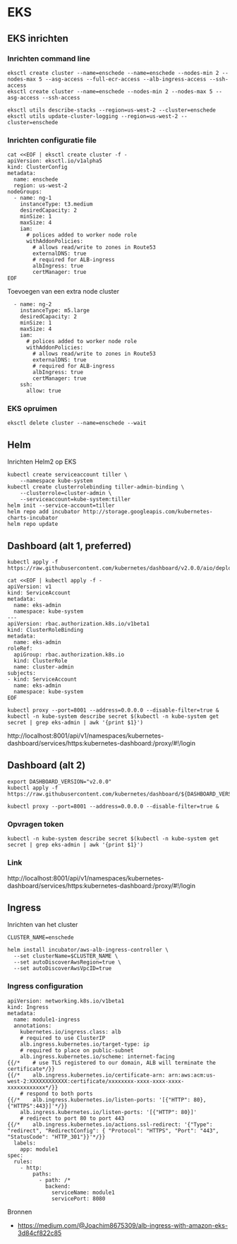 # EKS

## EKS inrichten

### Inrichten command line

    eksctl create cluster --name=enschede --name=enschede --nodes-min 2 --nodes-max 5 --asg-access --full-ecr-access --alb-ingress-access --ssh-access
    eksctl create cluster --name=enschede --nodes-min 2 --nodes-max 5 --asg-access --ssh-access

    eksctl utils describe-stacks --region=us-west-2 --cluster=enschede
    eksctl utils update-cluster-logging --region=us-west-2 --cluster=enschede

### Inrichten configuratie file

    cat <<EOF | eksctl create cluster -f -
    apiVersion: eksctl.io/v1alpha5
    kind: ClusterConfig
    metadata:
      name: enschede
      region: us-west-2
    nodeGroups:
      - name: ng-1
        instanceType: t3.medium
        desiredCapacity: 2
        minSize: 1
        maxSize: 4
        iam:
          # polices added to worker node role
          withAddonPolicies:
            # allows read/write to zones in Route53
            externalDNS: true
            # required for ALB-ingress
            albIngress: true
            certManager: true
    EOF
    
    
Toevoegen van een extra node cluster

      - name: ng-2
        instanceType: m5.large
        desiredCapacity: 2
        minSize: 1
        maxSize: 4
        iam:
          # polices added to worker node role
          withAddonPolicies:
            # allows read/write to zones in Route53
            externalDNS: true
            # required for ALB-ingress
            albIngress: true
            certManager: true
        ssh:
          allow: true



### EKS opruimen

    eksctl delete cluster --name=enschede --wait

## Helm
Inrichten Helm2 op EKS

    kubectl create serviceaccount tiller \
        --namespace kube-system
    kubectl create clusterrolebinding tiller-admin-binding \
        --clusterrole=cluster-admin \
        --serviceaccount=kube-system:tiller
    helm init --service-account=tiller
    helm repo add incubator http://storage.googleapis.com/kubernetes-charts-incubator
    helm repo update

## Dashboard (alt 1, preferred)

    kubectl apply -f https://raw.githubusercontent.com/kubernetes/dashboard/v2.0.0/aio/deploy/recommended.yaml
    
    cat <<EOF | kubectl apply -f -
    apiVersion: v1
    kind: ServiceAccount
    metadata:
      name: eks-admin
      namespace: kube-system
    ---
    apiVersion: rbac.authorization.k8s.io/v1beta1
    kind: ClusterRoleBinding
    metadata:
      name: eks-admin
    roleRef:
      apiGroup: rbac.authorization.k8s.io
      kind: ClusterRole
      name: cluster-admin
    subjects:
    - kind: ServiceAccount
      name: eks-admin
      namespace: kube-system
    EOF

    kubectl proxy --port=8001 --address=0.0.0.0 --disable-filter=true &
    kubectl -n kube-system describe secret $(kubectl -n kube-system get secret | grep eks-admin | awk '{print $1}')

http://localhost:8001/api/v1/namespaces/kubernetes-dashboard/services/https:kubernetes-dashboard:/proxy/#!/login


## Dashboard (alt 2)

    export DASHBOARD_VERSION="v2.0.0"    
    kubectl apply -f https://raw.githubusercontent.com/kubernetes/dashboard/${DASHBOARD_VERSION}/aio/deploy/recommended.yaml

    kubectl proxy --port=8001 --address=0.0.0.0 --disable-filter=true &

### Opvragen token

    kubectl -n kube-system describe secret $(kubectl -n kube-system get secret | grep eks-admin | awk '{print $1}')

### Link

http://localhost:8001/api/v1/namespaces/kubernetes-dashboard/services/https:kubernetes-dashboard:/proxy/#!/login

## Ingress
Inrichten van het cluster

    CLUSTER_NAME=enschede
    
    helm install incubator/aws-alb-ingress-controller \
      --set clusterName=$CLUSTER_NAME \
      --set autoDiscoverAwsRegion=true \
      --set autoDiscoverAwsVpcID=true

### Ingress configuration

    apiVersion: networking.k8s.io/v1beta1
    kind: Ingress
    metadata:
      name: module1-ingress
      annotations:
        kubernetes.io/ingress.class: alb
        # required to use ClusterIP
        alb.ingress.kubernetes.io/target-type: ip
        # required to place on public-subnet
        alb.ingress.kubernetes.io/scheme: internet-facing
    {{/*    # use TLS registered to our domain, ALB will terminate the certificate*/}}
    {{/*    alb.ingress.kubernetes.io/certificate-arn: arn:aws:acm:us-west-2:XXXXXXXXXXXX:certificate/xxxxxxxx-xxxx-xxxx-xxxx-xxxxxxxxxxxx*/}}
        # respond to both ports
    {{/*    alb.ingress.kubernetes.io/listen-ports: '[{"HTTP": 80}, {"HTTPS":443}]'*/}}
        alb.ingress.kubernetes.io/listen-ports: '[{"HTTP": 80}]'
        # redirect to port 80 to port 443
    {{/*    alb.ingress.kubernetes.io/actions.ssl-redirect: '{"Type": "redirect", "RedirectConfig": { "Protocol": "HTTPS", "Port": "443", "StatusCode": "HTTP_301"}}'*/}}
      labels:
        app: module1
    spec:
      rules:
        - http:
            paths:
              - path: /*
                backend:
                  serviceName: module1
                  servicePort: 8080


Bronnen

- https://medium.com/@Joachim8675309/alb-ingress-with-amazon-eks-3d84cf822c85

